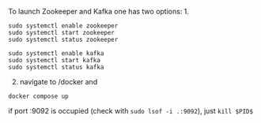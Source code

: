 To launch Zookeeper and Kafka one has two options:
1.
```
sudo systemctl enable zookeeper
sudo systemctl start zookeeper
sudo systemctl status zookeeper
```
```
sudo systemctl enable kafka
sudo systemctl start kafka
sudo systemctl status kafka
```
2. navigate to /docker and
```
docker compose up
```
if port :9092 is occupied (check with ```sudo lsof -i .:9092```), just ```kill $PID$```
